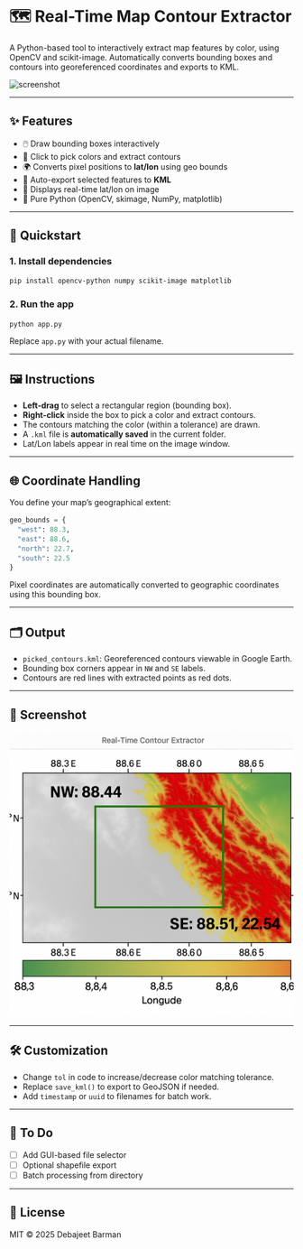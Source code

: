 # 🗺️ Real-Time Map Contour Extractor

A Python-based tool to interactively extract map features by color, using OpenCV and scikit-image. Automatically converts bounding boxes and contours into georeferenced coordinates and exports to KML.

![screenshot](docs/demo.png)

---


## ✨ Features

- 🖱️ Draw bounding boxes interactively
- 🎨 Click to pick colors and extract contours
- 🌍 Converts pixel positions to **lat/lon** using geo bounds
- 📍 Auto-export selected features to **KML**
- 🧭 Displays real-time lat/lon on image
- 🐍 Pure Python (OpenCV, skimage, NumPy, matplotlib)

---

## 🚀 Quickstart

### 1. Install dependencies

```bash
pip install opencv-python numpy scikit-image matplotlib
```

### 2. Run the app

```bash
python app.py
```

Replace `app.py` with your actual filename.

---

## 🖼️ Instructions

- **Left-drag** to select a rectangular region (bounding box).
- **Right-click** inside the box to pick a color and extract contours.
- The contours matching the color (within a tolerance) are drawn.
- A `.kml` file is **automatically saved** in the current folder.
- Lat/Lon labels appear in real time on the image window.

---

## 🌐 Coordinate Handling

You define your map’s geographical extent:

```python
geo_bounds = {
  "west": 88.3,
  "east": 88.6,
  "north": 22.7,
  "south": 22.5
}
```

Pixel coordinates are automatically converted to geographic coordinates using this bounding box.

---

## 🗂️ Output

- `picked_contours.kml`: Georeferenced contours viewable in Google Earth.
- Bounding box corners appear in `NW` and `SE` labels.
- Contours are red lines with extracted points as red dots.

---

## 📸 Screenshot

<p align="center">
  <img src="Topographic Map with Contour Box.png" width="800"/>
</p>

---

## 🛠️ Customization

- Change `tol` in code to increase/decrease color matching tolerance.
- Replace `save_kml()` to export to GeoJSON if needed.
- Add `timestamp` or `uuid` to filenames for batch work.

---

## 📎 To Do

- [ ] Add GUI-based file selector
- [ ] Optional shapefile export
- [ ] Batch processing from directory

---

## 📜 License

MIT © 2025 Debajeet Barman